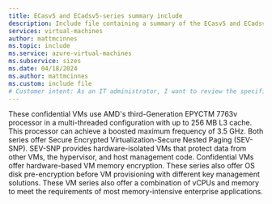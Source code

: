 ```yaml
---
title: ECasv5 and ECadsv5-series summary include
description: Include file containing a summary of the ECasv5 and ECadsv5-series size family.
services: virtual-machines
author: mattmcinnes
ms.topic: include
ms.service: azure-virtual-machines
ms.subservice: sizes
ms.date: 04/18/2024
ms.author: mattmcinnes
ms.custom: include file
# Customer intent: As an IT administrator, I want to review the specifications of the ECasv5 and ECadsv5 series virtual machines so that I can assess their suitability for deploying memory-intensive enterprise applications with enhanced security features.
---
```

These confidential VMs use AMD's third-Generation EPYCTM 7763v processor in a multi-threaded configuration with up to 256 MB L3 cache. This processor can achieve a boosted maximum frequency of 3.5 GHz. Both series offer Secure Encrypted Virtualization-Secure Nested Paging (SEV-SNP). SEV-SNP provides hardware-isolated VMs that protect data from other VMs, the hypervisor, and host management code. Confidential VMs offer hardware-based VM memory encryption. These series also offer OS disk pre-encryption before VM provisioning with different key management solutions. These VM series also offer a combination of vCPUs and memory to meet the requirements of most memory-intensive enterprise applications.